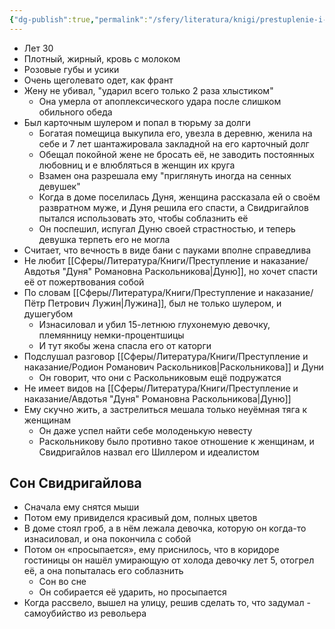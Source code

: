 ```yaml
---
{"dg-publish":true,"permalink":"/sfery/literatura/knigi/prestuplenie-i-nakazanie/arkadij-ivanovich-svidrigajlov/","tags":["book"]}
---
```


- Лет 30 
- Плотный, жирный, кровь с молоком
- Розовые губы и усики
- Очень щеголевато одет, как франт
- Жену не убивал, "ударил всего только 2 раза хлыстиком"
	- Она умерла от апоплексического удара после слишком обильного обеда 
- Был карточным шулером и попал в тюрьму за долги 
	- Богатая помещица выкупила его, увезла в деревню, женила на себе и 7 лет шантажировала закладной на его карточный долг
	- Обещал покойной жене не бросать её, не заводить постоянных любовниц и е влюбляться в женщин их круга 
	- Взамен она разрешала ему "приглянуть иногда на сенных девушек"
	- Когда в доме поселилась Дуня, женщина рассказала ей о своём развратном муже, и Дуня решила его спасти, а Свидригайлов пытался использовать это, чтобы соблазнить её 
	- Он поспешил, испугал Дуню своей страстностью, и теперь девушка терпеть его не могла 
- Считает, что вечность в виде бани с пауками вполне справедлива
- Не любит [[Сферы/Литература/Книги/Преступление и наказание/Авдотья "Дуня" Романовна Раскольникова\|Дуню]], но хочет спасти её от пожертвования собой 
- По словам [[Сферы/Литература/Книги/Преступление и наказание/Пётр Петрович Лужин\|Лужина]], был не только шулером, и душегубом 
	- Изнасиловал и убил 15-летнюю глухонемую девочку, племянницу немки-процентшицы
	- И тут якобы жена спасла его от каторги 
- Подслушал разговор [[Сферы/Литература/Книги/Преступление и наказание/Родион Романович Раскольников\|Раскольникова]] и Дуни
	- Он говорит, что они с Раскольниковым ещё подружатся 
- Не имеет видов на [[Сферы/Литература/Книги/Преступление и наказание/Авдотья "Дуня" Романовна Раскольникова\|Дуню]]
- Ему скучно жить, а застрелиться мешала только неуёмная тяга к женщинам 
	- Он даже успел найти себе молоденькую невесту 
	- Раскольникову было противно такое отношение к женщинам, и Свидригайлов назвал его Шиллером и идеалистом 
## Сон Свидригайлова
- Сначала ему снятся мыши
- Потом ему привиделся красивый дом, полных цветов 
- В доме стоял гроб, а в нём лежала девочка, которую он когда-то изнасиловал, и она покончила с собой 
- Потом он «просыпается», ему приснилось, что в коридоре гостиницы он нашёл умирающую от холода девочку лет 5, отогрел её, а она попыталась его соблазнить 
	- Сон во сне
	- Он собирается её ударить, но просыпается
- Когда рассвело, вышел на улицу, решив сделать то, что задумал - самоубийство из револьера 